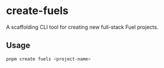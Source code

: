 # create-fuels

A scaffolding CLI tool for creating new full-stack Fuel projects.

## Usage

```bash
pnpm create fuels <project-name>
```
